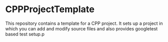# CPPProjectTemplate
This repository contains a template for a CPP project. It sets up a project in which you can add and modify source files and also provides googletest based test setup.p
